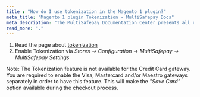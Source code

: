 ```yaml
---
title : "How do I use tokenization in the Magento 1 plugin?"
meta_title: "Magento 1 plugin Tokenization - MultiSafepay Docs"
meta_description: "The MultiSafepay Documentation Center presents all relevant information about our Plugins and API. You can also find support pages for payment methods, tools and general questions as well as the contact details of our Support and Integration Teams."
read_more: "."
---
```


1. Read the page about [tokenization](/tools/tokenization/tokenization-api-level)
2. Enable Tokenization via _Stores → Configuration → MultiSafepay → MultiSafepay Settings_

Note: 
The Tokenization feature is not available for the Credit Card gateway. 
You are required to enable the Visa, Mastercard and/or Maestro gateways separately in order to have this feature. This will make the _"Save Card"_ option available during the checkout process.